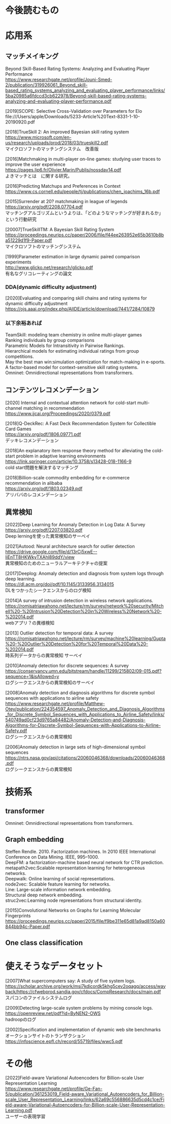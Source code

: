 # 今後読むもの 
# 応用系  
## マッチメイキング   
Beyond Skill-Based Rating Systems: Analyzing and Evaluating Player Performance  
https://www.researchgate.net/profile/Jouni-Smed-2/publication/319926061_Beyond_skill-based_rating_systems_analyzing_and_evaluating_player_performance/links/5ba20985a6fdccd3cb622978/Beyond-skill-based-rating-systems-analyzing-and-evaluating-player-performance.pdf  
  
[2019]SCOPE: Selective Cross-Validation over Parameters for Elo  
file:///Users/apple/Downloads/5233-Article%20Text-8331-1-10-20190920.pdf  
  

[2018]TrueSkill 2: An improved Bayesian skill rating system  
https://www.microsoft.com/en-us/research/uploads/prod/2018/03/trueskill2.pdf  
マイクロソフトのマッチングシステム　改善版  

[2016]Matchmaking in multi-player on-line games: studying user traces to improve the user experience  
https://pages.lip6.fr/Olivier.Marin/Publis/nossdav14.pdf  
よきマッチとは　に関する研究。

[2016]Predicting Matchups and Preferences in Context  
https://www.cs.cornell.edu/people/tj/publications/chen_joachims_16b.pdf  
  
[2015]Surrender at 20? matchmaking in league of legends  
https://arxiv.org/pdf/2208.07704.pdf  
マッチングアルゴリズムというよりは、「どのようなマッチングが好まれるか」という行動研究  
  
[20007]TrueSkillTM: A Bayesian Skill Rating System  
https://proceedings.neurips.cc/paper/2006/file/f44ee263952e65b3610b8ba51229d1f9-Paper.pdf  
マイクロソフトのマッチングシステム  
  
[1999]Parameter estimation in large dynamic paired comparison experiments  
http://www.glicko.net/research/glicko.pdf  
有名なグリコレーティングの論文  

### DDA(dynamic difficulty adjustment)  
[2020]Evaluating and comparing skill chains and rating systems for dynamic difficulty adjustment  
https://ojs.aaai.org/index.php/AIIDE/article/download/7441/7284/10879  

### 以下余裕あれば  
TeamSkill: modeling team chemistry in online multi-player games  
Ranking individuals by group comparisons  
Parametric Models for Intransitivity in Pairwise Rankings.  
Hierarchical models for estimating individual ratings from group competitions.  
May the best man win:simulation optimization for match-making in e-sports.  
A factor-based model for context-sensitive skill rating systems.  
Omninet: Omnidirectional representations from transformers.   
  

## コンテンツレコメンデーション  
[2020] Internal and contextual attention network for cold-start multi-channel matching in recommendation  
https://www.ijcai.org/Proceedings/2020/0379.pdf  
  
[2018]Q-DeckRec: A Fast Deck Recommendation System  for Collectible Card Games  
https://arxiv.org/pdf/1806.09771.pdf  
デッキレコメンデーション  
  
[2018]An explanatory item response theory method for alleviating the cold-start problem in adaptive learning environments  
https://link.springer.com/article/10.3758/s13428-018-1166-9  
cold start問題を解決するマッチング  
  
[2018]Billion-scale commodity embedding for e-commerce recommendation in alibaba  
https://arxiv.org/pdf/1803.02349.pdf  
アリババのレコメンデーション  
  
## 異常検知  
[2022]Deep Learning for Anomaly Detection in Log Data: A Survey  
https://arxiv.org/pdf/2207.03820.pdf  
Deep lerningを使った異常検知のサーベイ  
  
[2021]Autood: Neural architecture search for outlier detection  
https://drive.google.com/file/d/13rCj5xwE--liEnTT8HKWkyTXAhl89ddY/view  
異常検知のためのニューラルアーキテクチャの提案    

[2017]Deeplog: Anomaly detection and diagnosis from system logs through deep learning.  
https://dl.acm.org/doi/pdf/10.1145/3133956.3134015  
DLをつかったシークエンスからのログ検知  
  
[2014]A survey of intrusion detection in wireless network applications.   
https://romisatriawahono.net/lecture/rm/survey/network%20security/Mitchell%20-%20Intrusion%20Detection%20in%20Wireless%20Network%20-%202014.pdf  
webアプリ？の異様検知

[2013] Outlier detection for temporal data: A survey  
https://romisatriawahono.net/lecture/rm/survey/machine%20learning/Gupta%20-%20Outlier%20Detection%20for%20Temporal%20Data%20-%202014.pdf  
時系列データからの異常検知 サーベイ  
  
[2010]Anomaly detection for discrete sequences: A survey  
https://conservancy.umn.edu/bitstream/handle/11299/215802/09-015.pdf?sequence=1&isAllowed=y  
ログシークエンスからの異常検知のサーベイ  


[2008]Anomaly detection and diagnosis algorithms for discrete symbol sequences with applications to airline safety  
https://www.researchgate.net/profile/Matthew-Otey/publication/224354597_Anomaly_Detection_and_Diagnosis_Algorithms_for_Discrete_Symbol_Sequences_with_Applications_to_Airline_Safety/links/540749ad0cf23d9765a84482/Anomaly-Detection-and-Diagnosis-Algorithms-for-Discrete-Symbol-Sequences-with-Applications-to-Airline-Safety.pdf  
ログシークエンスからの異常検知  

[2006]Anomaly detection in large sets of high-dimensional symbol sequences  
https://ntrs.nasa.gov/api/citations/20060046368/downloads/20060046368.pdf  
ログシークエンスからの異常検知

  
# 技術系
## transformer  
Omninet: Omnidirectional representations from transformers.  
## Graph embedding  
Steffen Rendle. 2010. Factorization machines. In 2010 IEEE International Conference on Data Mining. IEEE, 995–1000.  
DeepFM: a factorization-machine based neural network for CTR prediction.  
metapath2vec:Scalable representation learning for heterogeneous networks.  
Deepwalk: Online learning of social representations.  
node2vec: Scalable feature learning for networks.  
Line: Large-scale information network embedding.  
Structural deep network embedding.  
struc2vec:Learning node representations from structural identity.  

[2015]Convolutional Networks on Graphs for Learning Molecular Fingerprints  
https://proceedings.neurips.cc/paper/2015/file/f9be311e65d81a9ad8150a60844bb94c-Paper.pdf  
  
## One class classification  



# 使えそうなデータセット  
[2007]What supercomputers say: A study of five system logs.
https://scholar.archive.org/work/msi7kdicordk5khg5cev2oqagq/access/wayback/https://cfwebprod.sandia.gov/cfdocs/CompResearch/docs/main.pdf  
スパコンのファイルシステムログ  
  
[2009]Detecting large-scale system problems by mining console logs.  
https://openreview.net/pdf?id=ByNEN2-OWS  
hadroopのログ
  
[2002]Specification and implementation of dynamic web site benchmarks  
オークションサイトのトランザクション  
https://infoscience.epfl.ch/record/55719/files/wwc5.pdf  
  



# その他  
[2022]Field-aware Variational Autoencoders for Billion-scale User Representation Learning  
https://www.researchgate.net/profile/Ge-Fan-5/publication/361253019_Field-aware_Variational_Autoencoders_for_Billion-scale_User_Representation_Learning/links/62a69c556886635d5cd4c1ce/Field-aware-Variational-Autoencoders-for-Billion-scale-User-Representation-Learning.pdf  
ユーザーの表現学習
